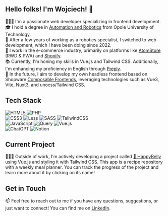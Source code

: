 ## Hello folks! I'm Wojciech! 👋
🙋🏼‍♂️ I'm a passionate web developer specializing in frontend development.<br>
🎓 I hold a degree in [Automation and Robotics](https://weaii.po.edu.pl/automatic-control-and-robotics/?lang=en) from Opole University of Technology.<br>
🤖 After a few years of working as a robotics specialist, I switched to web development, which I have been doing since 2022.<br>
💼 I work in the e-commerce industry, primarily on platforms like [AtomStore](https://www.atomstore.pl/) (RWD & PWA) and [Shopify](https://www.shopify.com/).<br>
📚 Currently, I'm honing my skills in Vue.js and Tailwind CSS. Additionally, I'm enhancing my proficiency in English through [Preply](https://preply.com/).<br>
🚀 In the future, I aim to develop my own headless frontend based on Shopware [Composable Frontends](https://frontends.shopware.com/), leveraging technologies such as Vue3, Vite, Nuxt3, and unocss/Tailwind CSS.

## Tech Stack
![HTML5](https://img.shields.io/badge/html5-%23E34F26.svg?style=for-the-badge&logo=html5&logoColor=white)
![PHP](https://img.shields.io/badge/php-%23777BB4.svg?style=for-the-badge&logo=php&logoColor=white)<br>
![CSS3](https://img.shields.io/badge/css3-%231572B6.svg?style=for-the-badge&logo=css3&logoColor=white)
![Less](https://img.shields.io/badge/less-2B4C80?style=for-the-badge&logo=less&logoColor=white)
![SASS](https://img.shields.io/badge/SASS-hotpink.svg?style=for-the-badge&logo=SASS&logoColor=white)
![TailwindCSS](https://img.shields.io/badge/tailwindcss-%2338B2AC.svg?style=for-the-badge&logo=tailwind-css&logoColor=white)<br>
![JavaScript](https://img.shields.io/badge/javascript-%23323330.svg?style=for-the-badge&logo=javascript&logoColor=%23F7DF1E)
![jQuery](https://img.shields.io/badge/jquery-%230769AD.svg?style=for-the-badge&logo=jquery&logoColor=white)
![Vue.js](https://img.shields.io/badge/vuejs-%2335495e.svg?style=for-the-badge&logo=vuedotjs&logoColor=%234FC08D)<br>
![ChatGPT](https://img.shields.io/badge/chatGPT-74aa9c?style=for-the-badge&logo=openai&logoColor=white)
![Notion](https://img.shields.io/badge/Notion-%23000000.svg?style=for-the-badge&logo=notion&logoColor=white)

## Current Project
🧑🏼‍💻 Outside of work, I'm actively developing a project called [🍊 HappyBelly](https://github.com/wojciechmuszala/vue-happy-belly) using Vue.js and styling it with Tailwind CSS. This app is a recipe repository with a weekly meal planner. You can track the progress of the project and learn more about it by clicking on its name!

## Get in Touch
📫 Feel free to reach out to me if you have any questions, suggestions, or just want to connect! You can find me on [LinkedIn](https://www.linkedin.com/in/wojciech-muszala-04911b208/).

<!--
**wojciechmuszala/wojciechmuszala** is a ✨ _special_ ✨ repository because its `README.md` (this file) appears on your GitHub profile.
-->
